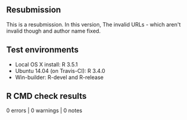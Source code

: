 ## Resubmission

This is a resubmission. In this version, The invalid URLs - which aren't invalid though and author name fixed. 

## Test environments

* Local OS X install: R 3.5.1
* Ubuntu 14.04 (on Travis-CI): R 3.4.0
* Win-builder: R-devel and R-release

## R CMD check results

0 errors | 0 warnings | 0 notes
